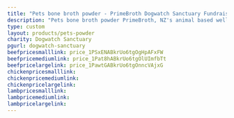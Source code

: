 ```yaml
---
title: "Pets bone broth powder - PrimeBroth Dogwatch Sanctuary Fundraiser"
description: "Pets bone broth powder PrimeBroth, NZ's animal based wellness drink for pets"
type: custom
layout: products/pets-powder
charity: Dogwatch Sanctuary
pgurl: dogwatch-sanctuary
beefpricesmalllink: price_1PSxENABkrUo6tgOgHpAFxFW
beefpricemediumlink: price_1Pat8hABkrUo6tgOlUImfbTt
beefpricelargelink: price_1PawtGABkrUo6tgOnncVAjxG
chickenpricesmalllink:
chickenpricemediumlink:
chickenpricelargelink:
lambpricesmalllink:
lambpricemediumlink:
lambpricelargelink:
---
```




